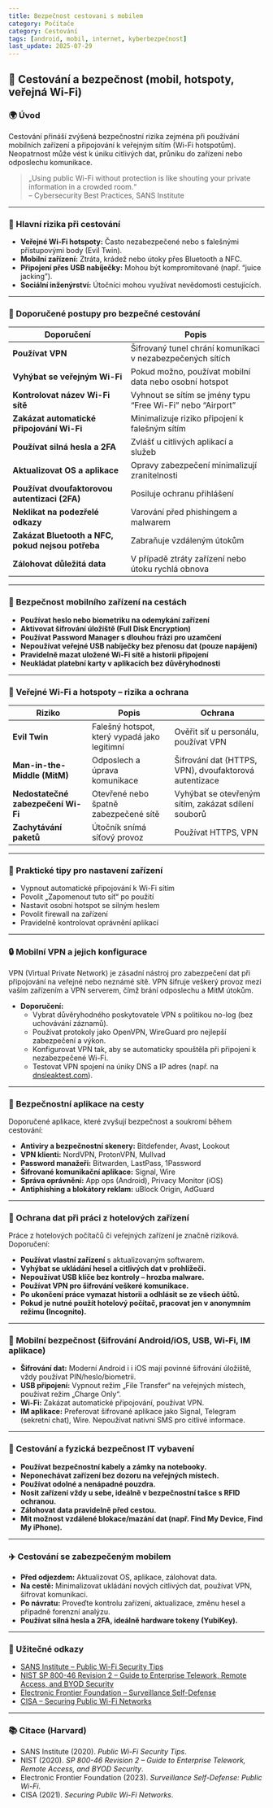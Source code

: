 ```yaml
---
title: Bezpečnost cestovani s mobilem
category: Počítače
category: Cestování
tags: [android, mobil, internet, kyberbezpečnost]
last_update: 2025-07-29
---
```



## 🧳 Cestování a bezpečnost (mobil, hotspoty, veřejná Wi-Fi)

### 🌍 Úvod

Cestování přináší zvýšená bezpečnostní rizika zejména při používání mobilních zařízení a připojování k veřejným sítím (Wi-Fi hotspotům). Neopatrnost může vést k úniku citlivých dat, průniku do zařízení nebo odposlechu komunikace.

> „Using public Wi-Fi without protection is like shouting your private information in a crowded room.“  
> – Cybersecurity Best Practices, SANS Institute

---

### 📌 Hlavní rizika při cestování

- **Veřejné Wi-Fi hotspoty:** Často nezabezpečené nebo s falešnými přístupovými body (Evil Twin).  
- **Mobilní zařízení:** Ztráta, krádež nebo útoky přes Bluetooth a NFC.  
- **Připojení přes USB nabíječky:** Mohou být kompromitované (např. “juice jacking”).  
- **Sociální inženýrství:** Útočníci mohou využívat nevědomosti cestujících.  

---

### 🔐 Doporučené postupy pro bezpečné cestování

| Doporučení                       | Popis                                                       |
|---------------------------------|-------------------------------------------------------------|
| **Používat VPN**                 | Šifrovaný tunel chrání komunikaci v nezabezpečených sítích  |
| **Vyhýbat se veřejným Wi-Fi**   | Pokud možno, používat mobilní data nebo osobní hotspot      |
| **Kontrolovat název Wi-Fi sítě**| Vyhnout se sítím se jmény typu “Free Wi-Fi” nebo “Airport”  |
| **Zakázat automatické připojování Wi-Fi** | Minimalizuje riziko připojení k falešným sítím         |
| **Používat silná hesla a 2FA**  | Zvlášť u citlivých aplikací a služeb                         |
| **Aktualizovat OS a aplikace**  | Opravy zabezpečení minimalizují zranitelnosti               |
| **Používat dvoufaktorovou autentizaci (2FA)** | Posiluje ochranu přihlášení                               |
| **Neklikat na podezřelé odkazy** | Varování před phishingem a malwarem                          |
| **Zakázat Bluetooth a NFC, pokud nejsou potřeba** | Zabraňuje vzdáleným útokům                                 |
| **Zálohovat důležitá data**     | V případě ztráty zařízení nebo útoku rychlá obnova           |

---

### 📱 Bezpečnost mobilního zařízení na cestách

- **Používat heslo nebo biometriku na odemykání zařízení**  
- **Aktivovat šifrování úložiště (Full Disk Encryption)**  
- **Používat Password Manager s dlouhou frázi pro uzamčení**  
- **Nepoužívat veřejné USB nabíječky bez přenosu dat (pouze napájení)**  
- **Pravidelně mazat uložené Wi-Fi sítě a historii připojení**  
- **Neukládat platební karty v aplikacích bez důvěryhodnosti**  

---

### 🔎 Veřejné Wi-Fi a hotspoty – rizika a ochrana

| Riziko                           | Popis                                                      | Ochrana                                               |
|---------------------------------|------------------------------------------------------------|-------------------------------------------------------|
| **Evil Twin**                   | Falešný hotspot, který vypadá jako legitimní              | Ověřit síť u personálu, používat VPN                   |
| **Man-in-the-Middle (MitM)**     | Odposlech a úprava komunikace                              | Šifrování dat (HTTPS, VPN), dvoufaktorová autentizace  |
| **Nedostatečné zabezpečení Wi-Fi** | Otevřené nebo špatně zabezpečené sítě                      | Vyhýbat se otevřeným sítím, zakázat sdílení souborů    |
| **Zachytávání paketů**           | Útočník snímá síťový provoz                                | Používat HTTPS, VPN                                    |

---

### 🔧 Praktické tipy pro nastavení zařízení

- Vypnout automatické připojování k Wi-Fi sítím  
- Povolit „Zapomenout tuto síť“ po použití  
- Nastavit osobní hotspot se silným heslem  
- Povolit firewall na zařízení  
- Pravidelně kontrolovat oprávnění aplikací  

---

### 🔒 Mobilní VPN a jejich konfigurace

VPN (Virtual Private Network) je zásadní nástroj pro zabezpečení dat při připojování na veřejné nebo neznámé sítě. VPN šifruje veškerý provoz mezi vaším zařízením a VPN serverem, čímž brání odposlechu a MitM útokům.

- **Doporučení:**  
  - Vybrat důvěryhodného poskytovatele VPN s politikou no-log (bez uchovávání záznamů).  
  - Používat protokoly jako OpenVPN, WireGuard pro nejlepší zabezpečení a výkon.  
  - Konfigurovat VPN tak, aby se automaticky spouštěla při připojení k nezabezpečené Wi-Fi.  
  - Testovat VPN spojení na úniky DNS a IP adres (např. na [dnsleaktest.com](https://dnsleaktest.com)).

---

### 🧰 Bezpečnostní aplikace na cesty

Doporučené aplikace, které zvyšují bezpečnost a soukromí během cestování:

- **Antiviry a bezpečnostní skenery:** Bitdefender, Avast, Lookout  
- **VPN klienti:** NordVPN, ProtonVPN, Mullvad  
- **Password manažeři:** Bitwarden, LastPass, 1Password  
- **Šifrované komunikační aplikace:** Signal, Wire  
- **Správa oprávnění:** App ops (Android), Privacy Monitor (iOS)  
- **Antiphishing a blokátory reklam:** uBlock Origin, AdGuard  

---

### 🔐 Ochrana dat při práci z hotelových zařízení

Práce z hotelových počítačů či veřejných zařízení je značně riziková. Doporučení:

- **Používat vlastní zařízení** s aktualizovaným softwarem.  
- **Vyhýbat se ukládání hesel a citlivých dat v prohlížeči.**  
- **Nepoužívat USB klíče bez kontroly – hrozba malware.**  
- **Používat VPN pro šifrování veškeré komunikace.**  
- **Po ukončení práce vymazat historii a odhlásit se ze všech účtů.**  
- **Pokud je nutné použít hotelový počítač, pracovat jen v anonymním režimu (Incognito).**

---

### 📱 Mobilní bezpečnost (šifrování Android/iOS, USB, Wi-Fi, IM aplikace)

- **Šifrování dat:** Moderní Android i i iOS mají povinné šifrování úložiště, vždy používat PIN/heslo/biometrii.  
- **USB připojení:** Vypnout režim „File Transfer“ na veřejných místech, používat režim „Charge Only“.  
- **Wi-Fi:** Zakázat automatické připojování, používat VPN.  
- **IM aplikace:** Preferovat šifrované aplikace jako Signal, Telegram (sekretní chat), Wire. Nepoužívat nativní SMS pro citlivé informace.

---

### 🧳 Cestování a fyzická bezpečnost IT vybavení

- **Používat bezpečnostní kabely a zámky na notebooky.**  
- **Neponechávat zařízení bez dozoru na veřejných místech.**  
- **Používat odolné a nenápadné pouzdra.**  
- **Nosit zařízení vždy u sebe, ideálně v bezpečnostní tašce s RFID ochranou.**  
- **Zálohovat data pravidelně před cestou.**  
- **Mít možnost vzdálené blokace/mazání dat (např. Find My Device, Find My iPhone).**

---

### ✈️ Cestování se zabezpečeným mobilem

- **Před odjezdem:** Aktualizovat OS, aplikace, zálohovat data.  
- **Na cestě:** Minimalizovat ukládání nových citlivých dat, používat VPN, šifrovat komunikaci.  
- **Po návratu:** Proveďte kontrolu zařízení, aktualizace, změnu hesel a případně forenzní analýzu.  
- **Používat silná hesla a 2FA, ideálně hardware tokeny (YubiKey).**

---

### 🔗 Užitečné odkazy

- [SANS Institute – Public Wi-Fi Security Tips](https://www.sans.org/newsletters/ouch/public-wifi/)  
- [NIST SP 800-46 Revision 2 – Guide to Enterprise Telework, Remote Access, and BYOD Security](https://nvlpubs.nist.gov/nistpubs/SpecialPublications/NIST.SP.800-46r2.pdf)  
- [Electronic Frontier Foundation – Surveillance Self-Defense](https://ssd.eff.org/en/module/public-wi-fi)  
- [CISA – Securing Public Wi-Fi Networks](https://www.cisa.gov/publication/securing-public-wi-fi-networks)  

---

### 📚 Citace (Harvard)

- SANS Institute (2020). *Public Wi-Fi Security Tips*.  
- NIST (2020). *SP 800-46 Revision 2 – Guide to Enterprise Telework, Remote Access, and BYOD Security*.  
- Electronic Frontier Foundation (2023). *Surveillance Self-Defense: Public Wi-Fi*.  
- CISA (2021). *Securing Public Wi-Fi Networks*.  
